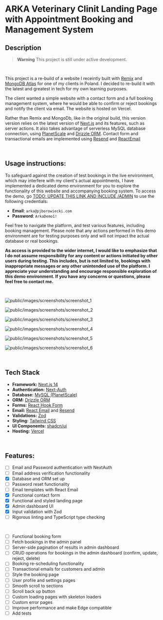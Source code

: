 # ARKA Veterinary Clinit Landing Page with Appointment Booking and Management System

<!-- #### See the live demo [here](https://saasyland.com) -->

## Description

> **Warning**
> This project is still under active development.

<br />

This project is a re-build of a website I receintly built with [Remix](https://remix.run/) and [MongoDB Atlas](https://www.mongodb.com/atlas/database) for one of my clients in Poland. I decided to re-build it with the latest and greatest in tech for my own learning purposes.

The client wanted a simple website with a contact form and a full booking management system, where he would be able to confirm or reject bookings and notify the client via email. The website is hosted on Vercel.

Rather than Remix and MongoDb, like in the original build, this version version relies on the latest version of [Next.js](https://nextjs.org/) and its features, such as server actions. It also takes advantage of serverless MySQL database connection, using [PlanetScale](https://planetscale.com/) and [Drizzle ORM](https://orm.drizzle.team/). Contact form and transactional emails are implemented using [Resend](https://resend.com) and [ReactEmail](https://react.email/)

<br />

## Usage instructions:

To safeguard against the creation of test bookings in the live environment, which may interfere with my client's actual appointments, I have implemented a dedicated demo environment for you to explore the functionality of this website and accompanying booking system. To access the demo, go [TODO: UPDATE THIS LINK AND INCLUDE /ADMIN](https:/) to use the following credentials:

- **Email**: `arka@pjborowiecki.com`
- **Password**: `ArkaDemo1!`

Feel free to navigate the platform, and test various features, including booking management. Please note that any actions performed in this demo environment are for testing purposes only and will not impact the actual database or real bookings.

**As access is provided to the wider internet, I would like to emphasize that I do not assume responsibility for any content or actions initiated by other users during testing. This includes, but is not limited to, bookings with inappropriate messages or any other unintended use of the platform. I appreciate your understanding and encourage responsible exploration of this demo environment. If you have any concerns or questions, please feel free to contact me.**

<br />

![public/images/screenshots/screenshot_1](./public/images/screenshots/screenshot_1.png)

![public/images/screenshots/screenshot_2](./public/images/screenshots/screenshot_2.png)

![public/images/screenshots/screenshot_3](./public/images/screenshots/screenshot_3.png)

![public/images/screenshots/screenshot_4](./public/images/screenshots/screenshot_4.png)

![public/images/screenshots/screenshot_5](./public/images/screenshots/screenshot_5.png)

![public/images/screenshots/screenshot_6](./public/images/screenshots/screenshot_6.png)

<br />

## Tech Stack

- **Framework:** [Next.js 14](https://nextjs.org)
- **Authentication:** [Next-Auth](https://next-auth.js.org/)
- **Database:** [MySQL (PlanetScale)](https://planetscale.com/)
- **ORM:** [Drizzle ORM](https://orm.drizzle.team)
- **Forms:** [React Hook Form](https://react-hook-form.com)
- **Email:** [React Email](https://react.email) and [Resend](https://resend.com)
- **Validations:** [Zod](https://zod.dev/)
- **Styling:** [Tailwind CSS](https://tailwindcss.com)
- **UI Components:** [shadcn/ui](https://ui.shadcn.com)
- **Hosting:** [Vercel](https://vercel.com)

<br />

## Features:

- [ ] Email and Password authentication with NextAuth
- [ ] Email address verification functionality
- [x] Database and ORM set up
- [ ] Password reset functionality
- [ ] Email templates with React Email
- [x] Functional contact form
- [x] Functional and styled landing page
- [x] Admin dashboard UI
- [x] Input validation with Zod
- [ ] Rigorous linting and TypeScript type checking

<br />

- [ ] Functional booking form
- [ ] Fetch bookings in the admin panel
- [ ] Server-side pagination of results in admin dashboard
- [ ] CRUD operations for bookings in the admin dashboard (confirm, update, reject, delete)
- [ ] Booking re-scheduling functionality
- [ ] Transactional emails for customers and admin
- [ ] Style the booking page
- [ ] User profile and settings pages
- [ ] Smooth scroll to sections
- [ ] Scroll back up button
- [ ] Custom loading pages with skeleton loaders
- [ ] Custom error pages
- [ ] Improve performance and make Edge compatible
- [ ] Add tests
